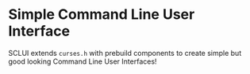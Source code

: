 # Simple Command Line User Interface

SCLUI extends ```curses.h``` with prebuild components to create simple but good looking Command Line User Interfaces!

